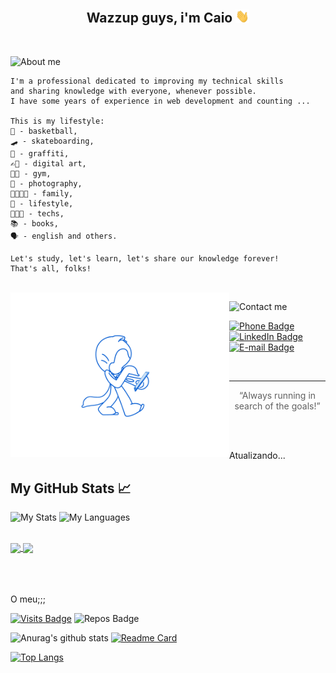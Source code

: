 <h2 align="center">Wazzup guys, i'm Caio <img src="https://github.com/caiohenrique-developer/caiohenrique-developer/blob/master/assets/Hi.gif" width="22"></h2>

<br>

![About me](https://img.shields.io/badge/📖-About%20%20me-blue)
```
I'm a professional dedicated to improving my technical skills
and sharing knowledge with everyone, whenever possible.
I have some years of experience in web development and counting ...

This is my lifestyle:
🏀 - basketball,
🛹 - skateboarding,
🎨 - graffiti,
✍🏿 - digital art,
🏋🏿 - gym,
📸 - photography,
👨‍👩‍👧‍👦 - family,
🎒 - lifestyle,
👨🏿‍💻 - techs,
📚 - books,
🗣️ - english and others.

Let's study, let's learn, let's share our knowledge forever!
That's all, folks!
```

<br>

<img alt="Octocat Gif" title="Octocat Gif" src="https://github.com/caiohenrique-developer/caiohenrique-developer/blob/master/assets/octocat.gif" width="350" align="left" />

![Contact me](https://img.shields.io/badge/☎-Contact%20%20me-blue)

[![Phone Badge](https://img.shields.io/badge/(11)943902438-blue?logo=whatsapp&logoColor=white&link=tel:5511943902438&style=flat-square)](tel:5511943902438)
[![LinkedIn Badge](https://img.shields.io/badge/Caio%20Henrique-blue?logo=linkedin&logoColor=white&link=https://www.linkedin.com/in/caio-henrique-024627171/&style=flat-square)](https://www.linkedin.com/in/caio-henrique-024627171/)
[![E-mail Badge](https://img.shields.io/badge/caiohenrique.developer@gmail.com-blue?logo=gmail&logoColor=white&link=mailto:caiohenrique.developer@gmail.com&style=flat-square)](mailto:caiohenrique.developer@gmail.com)

<br>

---
<blockquote align="center">“Always running in search of the goals!”</blockquote>

<br>
<br>

Atualizando...

## My GitHub Stats 📈
![My Stats](https://github-readme-stats.vercel.app/api?username=samueldenani&theme=radical&show_icons=true&include_all_commits=true&custom_title=My%20GitHub%20Stats&hide_rank=true)
![My Languages](https://github-readme-stats.vercel.app/api/top-langs?username=samueldenani&theme=radical&custom_title=The%20Languages%20I%20Like%20to%20Use&langs_count=8&layout=compact)


<br>
<a href="https://github.com/anuraghazra/github-readme-stats">
  <img align="center" src="https://github-readme-stats.vercel.app/api/pin/?username=anuraghazra&repo=github-readme-stats" />
</a>
<a href="https://github.com/anuraghazra/convoychat">
  <img align="center" src="https://github-readme-stats.vercel.app/api/pin/?username=anuraghazra&repo=convoychat" />
</a>

<br>
<br>
<br>
<br>

O meu;;;


[![Visits Badge](https://badges.pufler.dev/visits/apsampaio/apsampaio?style=for-the-badge)](https://github.com/apsampaio/apsampaio)
![Repos Badge](https://badges.pufler.dev/repos/apsampaio?style=for-the-badge)

![Anurag's github stats](https://github-readme-stats.vercel.app/api?username=caiohenrique-developer&theme=maroongold&show_icons=true)
[![Readme Card](https://github-readme-stats.vercel.app/api/pin/?username=caiohenrique-developer&repo=place-of-studies&theme=synthwave)](https://github.com/caiohenrique-developer/place-of-studies)

[![Top Langs](https://github-readme-stats.vercel.app/api/top-langs/?username=anuraghazra&layout=compact)](https://github.com/anuraghazra/github-readme-stats)
